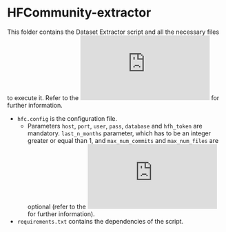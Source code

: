 # HFCommunity-extractor

This folder contains the Dataset Extractor script and all the necessary files to execute it.
Refer to the ![docs](https://som-research.github.io/HFCommunity/docs/usage.html) for further information.

* `hfc.config` is the configuration file.
    * Parameters `host`, `port`, `user`, `pass`, `database` and `hfh_token` are mandatory. `last_n_months` parameter, which has to be an integer greater or equal than 1, and `max_num_commits` and `max_num_files` are optional (refer to the ![docs](https://github.com/SOM-Research/HFCommunity/docs/usage.html) for further information).
* `requirements.txt` contains the dependencies of the script.
